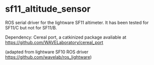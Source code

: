 # sf11_altitude_sensor


ROS serial driver for the lightware SF11 altimeter.
It has been tested for SF11/C but not for SF11/B. 

Dependency: Cereal port, a catkinized package avaliable at https://github.com/WAVELaboratory/cereal_port

(adapted from lightware SF10 ROS driver https://github.com/wavelab/ros_lightware)